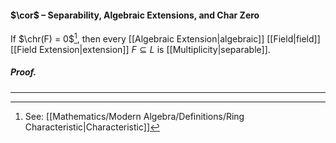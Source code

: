 #### $\cor$ –  Separability, Algebraic Extensions, and Char Zero
If $\chr(F) = 0$[^1], then every [[Algebraic Extension|algebraic]] [[Field|field]] [[Field Extension|extension]] $F \subseteq L$ is [[Multiplicity|separable]].

##### *Proof.*
***

[^1]: See: [[Mathematics/Modern Algebra/Definitions/Ring Characteristic|Characteristic]]